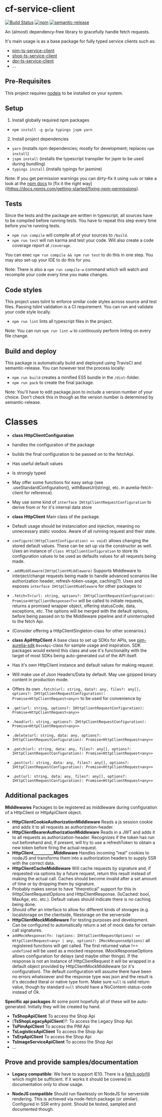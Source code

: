 # cf-service-client

[![Build Status](https://travis-ci.org/crazyfactory/ts-http-client.svg)](https://travis-ci.org/crazyfactory/ts-http-client)
[![npm](https://img.shields.io/npm/v/cf-service-client.svg)](http://www.npmjs.com/package/cf-service-client)
[![semantic-release](https://img.shields.io/badge/%20%20%F0%9F%93%A6%F0%9F%9A%80-semantic--release-e10079.svg)](https://github.com/semantic-release/semantic-release)

An (almost) dependency-free library to gracefully handle fetch requests. 

It's main usage is as a base package for fully typed service clients such as:
- [pim-ts-service-client](https://github.com/crazyfactory/pim-ts-service-client/)
- [shop-ts-service-client](https://github.com/crazyfactory/shop-ts-service-client/)
- [dpr-ts-service-client](https://github.com/crazyfactory/dpr-ts-service-client/)
- ...

## Pre-Requisites

This project requires [nodejs](https://nodejs.org/en/download/) to be installed on your system. 

## Setup

1) Install globally required npm packages
- `npm install -g gulp typings jspm yarn`

2) Install project dependencies
- `yarn` (installs npm dependencies; mostly for development; replaces `npm install`)
- `jspm install` (installs the typescript transpiler for jspm to be used during bundling)
- `typings install` (installs typings for jasmine)

Note: If you get permission warnings you can dirty-fix it using `sudo` or take a look at the [npm docs](https://docs.npmjs.com) to [fix it the right way]((https://docs.npmjs.com/getting-started/fixing-npm-permissions).

## Tests

Since the tests and the package are written in typescript, all sources have to be compiled before running tests. You have to repeat this step every time before you're running tests.

- `npm run compile` will compile all of your sources to `/build`.
- `npm run test` will run karma and test your code. Will also create a code coverage report at `/coverage`.

You can exec `npm run compile && npm run test` to do this in one step. You may also set-up your IDE to do this for you.

Note: There is also a `npm run compile-w` command which will watch and recompile your code every time you make changes.

## Code styles

This project uses tslint to enforce similar code styles across source and test files. Passing tslint validation is a CI requirement. You can run and validate your code style locally.

- `npm run lint` lints all typescript files in the project.

Note: You can run `npm run lint-w` to continously perform linting on every file change.

## Build and deploy

This package is automatically build and deployed using TravisCI and semantic-release. You can however test the process locally:

- `npm run build` creates a minified ES5 bundle in the `/dist`-folder.
- `npm run pack` to create the final package.

Note: You'll have to edit package.json to include a version number of your choice. Don't check this in though as the version number is determined by semantic-release.

# Classes

- **class HttpClientConfiguration** 
 - handles the configuration of the package
 - builds the final configuration to be passed on to the fetchApi. 
 - Has useful default values
 - Is strongly typed
 - May offer some functions for easy setup (see .useStandardConfiguration(), withBaseUrl(string), etc. in aurelia-fetch-client for reference).
 - May use some kind of ```interface IHttpClientRequestConfiguration``` to derive from or for it's internal data store

- **class HttpClient** Main class of the package. 
 - Default usage should be instanciation and injection, meaning no unnecessary static voodoo. Aware of all running request and their state. 
 - ```configure((HttpClientConfiguration) => void)``` allows changing the stored default values. These can be set up via the constructor as well. Uses an instance of ```class HttpClientConfiguration``` to store its configuration values to be used as defaults values for all requests being made.
 - ```.addMiddleware(IHttpClientMiddleware)``` Supports Middleware to interject/change requests being made to handle advanced scenarios like authorization header, refresh-token-usage, caching(?). Uses and exposes ```interface IHttpClientMiddleware``` for other packages to 
 - ```.fetch<T>(url: string, options?: IHttpClientRequestConfiguration): Promise<HttpClientResponse<T>>``` will be called to initiate requests, returns a promised wrapper object, offering statusCode, data, exceptions, etc. The options will be merged with the default options, before being passed on to the Middleware pipeline and if uninterrupted to the fetch Api.
 - (Consider offering a HttpClientSingleton-class for other scenarios.)

- **class ApiHttpClient** A base class to set up SDKs for APIs, see [pim-aurelia-sdk](https://github.com/crazyfactory/pim-aurelia-sdk/) ```BaseApi```-class for sample usage and inspiration. SDK packages would extend this class and use it's functionality with the target of most SDKs being auto-generated out of the API itself.
 - Has it's own HttpClient instance and default values for making request.
 - Will make use of Json Headers/Data by default. May use gzipped binary content in production mode. 
 - Offers its own ```.fetch(url: string, data?: any, files?: any[], options?: IHttpClientRequestConfiguration): Promise<HttpClientRequest<any>>``` to be used for convenience by
  - ```.get(url: string, options?: IHttpClientRequestConfiguration): Promise<HttpClientRequest<any>>```
  - ```.head(url: string, options?: IHttpClientRequestConfiguration): Promise<HttpClientRequest<any>>```
  - ```.delete(url: string, data: any, options?: IHttpClientRequestConfiguration): Promise<HttpClientRequest<any>>```
  - ```.patch(url: string, data: any, files?: any[], options?: IHttpClientRequestConfiguration): Promise<HttpClientRequest<any>>```
  - ```.post(url: string, data: any, files?: any[], options?: IHttpClientRequestConfiguration): Promise<HttpClientRequest<any>>```
  - ```.put(url: string, data: any, files?: any[], options?: IHttpClientRequestConfiguration): Promise<HttpClientRequest<any>>``` 

## Additional packages
  
**Middlewares**
Packages to be registered as middleware during configuration of a HttpClient or HttpApiClient object.
- **HttpClientCookieAuthorizationMiddleware** Reads a js session cookie and adds it to all requests as authorization-header.
- **HttpClientBearerAuthorizationMiddleware** Reads in a JWT and adds it to all requests as authorization-header. Recognizes if the token has run out beforehand and, if present, will try to use a refreshToken to obtain a new token before firing the actual request.
- **HttpClient__________Middleware** Handles incoming "real" cookies to nodeJS and transforms them into a authorization headers to supply SSR with the correct data.
- **HttpClientCacheMiddleware** Will cache requests by signature and, if requested via options by a future request, return this result instead of making the actual call. Caches should become invalid after a set amount of time or by dropping them by signature.
 - Probably makes sense to have "theoretical" support for this in IHttpClientRequestOptions and HttpClientResponse. (IsCached: bool, MaxAge, etc. etc.). Default values should indicate there is no caching being done.
 - Should offer an interface to allow for different kinds of storages (e.g. localstorage on the clientside, filestorage on the serverside
- **HttpClientMockMiddleware** For testing purposes and development. Can be configured to automatically return a set of mock data for certain call signatures.
 - ```addMockResponse(fn: (options: IHttpClientRequestOptions) => HttpClientRequest<any> | any, options?: IMockResponseOptions)``` all registered functions will get called. The first returned value !== ```undefined``` will be used as a mocked response. IMockResponseOptions allows configuration for delays (and maybe other things). If the response is not an instance of HttpClientRequest it will be wrapped in a default object provided by HttpClientMockMiddleware (or it's configuration). The default configuration will assume there have been no errors whatsoever and the response type was json and the result is it's decoded literal or native type form. Make sure ```null``` is valid return value, though by standard ```null``` should have a NoContent-status-code instead of Ok.
  
**Specific api packages**
At some point hopefully all of these will be auto-generated. Initially they will be created by hand.
- **TsShopApiClient** To access the Shop Api
- (**TsShopLegacyApiClient**)?: To access the Legacy Shop Api. 
- **TsPimApiClient** To access the PIM Api
- **TsLogisticsApiClient** To access the Shop Api
- **TsErpApiClient** To access the Shop Api
- **TsImageServiceApiClient** To access the Shop Api
- ...


  
## Prove and provide samples/documentation
- **Legacy compatible**: We have to support IE10. There is a [fetch polyfill](https://github.com/github/fetch/) which might be sufficient. If it works it should be covered in documentation only to show usage.

- **NodeJS compatible** Should run flawlessly on NodeJS for serverside rendering. This is achieved via node-fetch package (or similar). Configured in SSR entry point. Should be tested, sampled and documented though.
